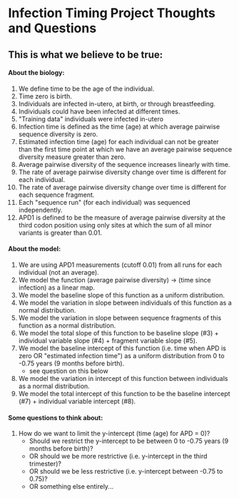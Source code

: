 
# Infection Timing Project Thoughts and Questions

## This is what we believe to be true: 

#### About the biology: 

1. We define time to be the age of the individual.
2. Time zero is birth.
3. Individuals are infected in-utero, at birth, or through breastfeeding.
4. Individuals could have been infected at different times. 
5. "Training data" individuals were infected in-utero
5. Infection time is defined as the time (age) at which average pairwise sequence diversity is zero.
6. Estimated infection time (age) for each individual can not be greater than the first time point at which we have an average pairwise sequence diversity measure greater than zero.
7. Average pairwise diversity of the sequence increases linearly with time.
8. The rate of average pairwise diversity change over time is different for each individual.
9. The rate of average pairwise diversity change over time is different for each sequence fragment.
10. Each "sequence run" (for each individual) was sequenced independently.
11. APD1 is defined to be the measure of average pairwise diversity at the third codon position using only sites at which the sum of all minor variants is greater than 0.01.

#### About the model: 

1. We are using APD1 measurements (cutoff 0.01) from all runs for each individual (not an average).
2. We model the function (average pairwise diversity) -> (time since infection) as a linear map.
3. We model the baseline slope of this function as a uniform distribution.
4. We model the variation in slope between individuals of this function as a normal distribution.
5. We model the variation in slope between sequence fragments of this function as a normal distribution.
6. We model the total slope of this function to be baseline slope (#3) + individual variable slope (#4) + fragment variable slope (#5). 
7. We model the baseline intercept of this function (i.e. time when APD is zero OR "estimated infection time") as a uniform distribution from 0 to -0.75 years (9 months before birth). 
    * see question on this below
8. We model the variation in intercept of this function between individuals as a normal distribution.
9. We model the total intercept of this function to be the baseline intercept (#7) + individual variable intercept (#8).

#### Some questions to think about: 

1. How do we want to limit the y-intercept (time (age) for APD = 0)?
    * Should we restrict the y-intercept to be between 0 to -0.75 years (9 months before birth)? 
    * OR should we be more restrictive (i.e. y-intercept in the third trimester)?
    * OR should we be less restrictive (i.e. y-intercept between -0.75 to 0.75)?
    * OR something else entirely...

